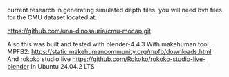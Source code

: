 current research in generating simulated depth files.  you will need bvh files for the CMU dataset located at:

https://github.com/una-dinosauria/cmu-mocap.git

Also this was built and tested with blender-4.4.3
With makehuman tool MPFB2: https://static.makehumancommunity.org/mpfb/downloads.html  
And rokoko studio live https://github.com/Rokoko/rokoko-studio-live-blender 
In Ubuntu 24.04.2 LTS

